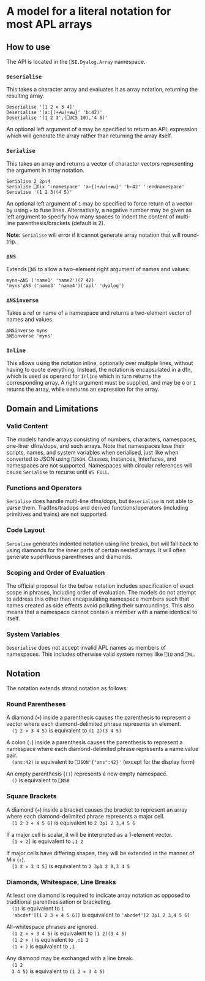  # A model for a literal notation for most APL arrays

 ## How to use

 The API is located in the `⎕SE.Dyalog.Array` namespace.

 ### `Deserialise`

 This takes a character array and evaluates it as array notation, returning the resulting array.

 ```apl
 Deserialise '[1 2 ⋄ 3 4]'
 Deserialise '(a:{(+⌿⍵)÷≢⍵}' 'b:42)'
 Deserialise '(1 2 3',(⎕UCS 10),'4 5)'
 ```

 An optional left argument of `0` may be specified to return an APL expression which will generate the array rather than returning the array itself.

 ### `Serialise`

 This takes an array and returns a vector of character vectors representing the argument in array notation.

 ```apl
 Serialise 2 2⍴⍳4
 Serialise ⎕fix ':namespace' 'a←{(+⌿⍵)÷≢⍵}' 'b←42' ':endnamespace'
 Serialise '(1 2 3)(4 5)'
 ```

An optional left argument of `1` may be specified to force return of a vector by using `⋄` to fuse lines. Alternatively, a negative number may be given as left argument to specify how many spaces to indent the content of multi-line parenthesis/brackets (default is 2).

**Note:** `Serialise` will error if it cannot generate array notation that will round-trip.

 ### `∆NS`

 Extends `⎕NS` to allow a two-element right argument of names and values:

 ```apl
 myns←∆NS ('name1' 'name2')(7 42)
 'myns'∆NS ('name3' 'name4')('apl' 'dyalog')
 ```

 ### `∆NSinverse`

 Takes a ref or name of a namespace and returns a two-element vector of names and values.
 ```
 ∆NSinverse myns
 ∆NSinverse 'myns'
 ```

 ### `Inline`

 This allows using the notation inline, optionally over multiple lines, without having to quote everything. Instead, the notation is encapsulated in a dfn, which is used as operand for `Inline` which in turn returns the corresponding array. A right argument must be supplied, and may be `⍬` or `1` returns the array, while `0` returns an expression for the array.

 ## Domain and Limitations

 ### Valid Content

 The models handle arrays consisting of numbers, characters, namespaces, one-liner dfns/dops, and such arrays. Note that namespaces lose their scripts, names, and system variables when serialised, just like when converted to JSON using `⎕JSON`. Classes, Instances, Interfaces, and namespaces are not supported. Namespaces with circular references will cause `Serialise` to recurse until `WS FULL`.

 ### Functions and Operators

 `Serialise` does handle multi-line dfns/dops, but `Deserialise` is not able to parse them. Tradfns/tradops and derived functions/operators (including primitives and trains) are not supported.

 ### Code Layout

 `Serialise` generates indented notation using line breaks, but will fall back to using diamonds for the inner parts of certain nested arrays. It will often generate superfluous parentheses and diamonds.

 ### Scoping and Order of Evaluation

 The official proposal for the below notation includes specification of exact scope in phrases, including order of evaluation. The models do not attempt to address this other than encapsulating namespace members such that names created as side effects avoid polluting their surroundings. This also means that a namespace cannot contain a member with a name identical to itself.

 ### System Variables

 `Deserialise` does not accept invalid APL names as members of namespaces. This includes otherwise valid system names like `⎕IO` and `⎕ML`.

 ## Notation

 The notation extends strand notation as follows:

 ### Round Parentheses

 A diamond (`⋄`) inside a parenthesis causes the parenthesis to represent a vector where each diamond-delimited phrase represents an element.  
  `(1 2 ⋄ 3 4 5)` is equivalent to `(1 2)(3 4 5)`

 A colon (`:`) inside a parenthesis causes the parenthesis to represent a namespace where each diamond-delimited phrase represents a name:value pair.  
  `(ans:42)` is equivalent to `⎕JSON'{"ans":42}'` (except for the display form)

 An empty parenthesis (`()`) represents a new empty namespace.  
  `()` is equivalent to `⎕NS⍬`

 ### Square Brackets

 A diamond (`⋄`) inside a bracket causes the bracket to represent an array where each diamond-delimited phrase represents a major cell.  
  `[1 2 3 ⋄ 4 5 6]` is equivalent to `2 3⍴1 2 3,4 5 6`

 If a major cell is scalar, it will be interpreted as a 1-element vector.  
  `[1 ⋄ 2]` is equivalent to `⍪1 2`

 If major cells have differing shapes, they will be extended in the manner of Mix (`↑`).  
  `[1 2 ⋄ 3 4 5]` is equivalent to `2 3⍴1 2 0,3 4 5`

 ### Diamonds, Whitespace, Line Breaks

 At least one diamond is required to indicate array notation as opposed to traditional parenthesisation or bracketing.  
  `(1)` is equivalent to `1`  
  `'abcdef'[[1 2 3 ⋄ 4 5 6]]` is equivalent to `'abcdef'[2 3⍴1 2 3,4 5 6]`

 All-whitespace phrases are ignored.  
  `(1 2 ⋄ ⋄ 3 4 5)` is equivalent to `(1 2)(3 4 5)`  
  `(1 2 ⋄ )` is equivalent to `,⊂1 2`  
  `(1 ⋄ )` is equivalent to `,1`

 Any diamond may be exchanged with a line break.  
  `(1 2`   
  `3 4 5)`  is equivalent to `(1 2 ⋄ 3 4 5)`